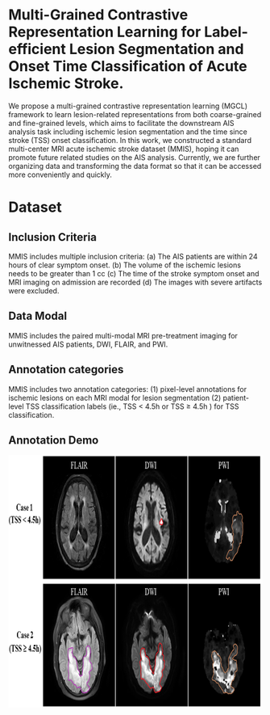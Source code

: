 # Multi-Grained Contrastive Representation Learning for Label-efficient Lesion Segmentation and Onset Time Classification of Acute Ischemic Stroke.
We propose a multi-grained contrastive representation learning (MGCL) framework to learn lesion-related representations from both coarse-grained and fine-grained levels, which aims to facilitate the downstream AIS analysis task including ischemic lesion segmentation and the time since stroke (TSS) onset classification. In this work, we constructed a standard multi-center MRI acute ischemic stroke dataset (MMIS), hoping it can promote future related studies on the AIS analysis. Currently, we are further organizing data and transforming the data format so that it can be accessed more conveniently and quickly. 

# Dataset
## Inclusion Criteria
MMIS includes multiple inclusion criteria: (a) The AIS patients are within 24 hours of clear symptom onset. (b) The volume of the ischemic lesions needs to be greater than 1 cc (c) The time of the stroke symptom onset and MRI imaging on admission are recorded (d) The images with severe artifacts were excluded.
## Data Modal
MMIS includes the paired multi-modal MRI pre-treatment imaging for unwitnessed AIS patients, DWI, FLAIR, and PWI. 
## Annotation categories
MMIS includes two annotation categories: (1) pixel-level annotations for ischemic lesions on each MRI modal for lesion segmentation (2) patient-level TSS classification labels (ie., TSS < 4.5h or TSS ≥ 4.5h ) for TSS classification.
## Annotation Demo
<img src="https://github.com/JiaRuiS/MGCL/blob/main/data/data demo.png" width="900" height="500" alt="demo"/><br/>
